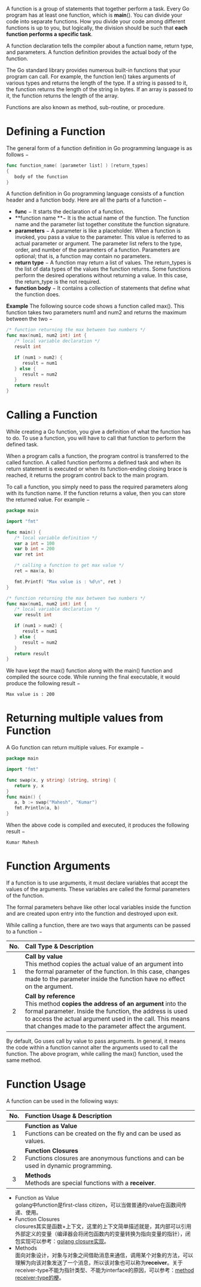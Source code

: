 A function is a group of statements that together perform a task. Every Go program has at least one function, which is **main**(). You can divide your code into separate functions. How you divide your code among different functions is up to you, but logically, the division should be such that **each function performs a specific task**.

A function declaration tells the compiler about a function name, return type, and parameters. A function definition provides the actual body of the function.

The Go standard library provides numerous built-in functions that your program can call. For example, the function len() takes arguments of various types and returns the length of the type. If a string is passed to it, the function returns the length of the string in bytes. If an array is passed to it, the function returns the length of the array.

Functions are also known as method, sub-routine, or procedure.

# Defining a Function

The general form of a function definition in Go programming language is as follows −

```go
func function_name( [parameter list] ) [return_types]
{
   body of the function
}
```
A function definition in Go programming language consists of a function header and a function body. Here are all the parts of a function −

- **func** − It starts the declaration of a function.
- **function name **− It is the actual name of the function. The function name and the parameter list together constitute the function signature.
- **parameters** − A parameter is like a placeholder. When a function is invoked, you pass a value to the parameter. This value is referred to as actual parameter or argument. The parameter list refers to the type, order, and number of the parameters of a function. Parameters are optional; that is, a function may contain no parameters.
- **return type** − A function may return a list of values. The return_types is the list of data types of the values the function returns. Some functions perform the desired operations without returning a value. In this case, the return_type is the not required.
- **function body** − It contains a collection of statements that define what the function does.

**Example**
The following source code shows a function called max(). This function takes two parameters num1 and num2 and returns the maximum between the two −

```go
/* function returning the max between two numbers */
func max(num1, num2 int) int {
   /* local variable declaration */
   result int

   if (num1 > num2) {
      result = num1
   } else {
      result = num2
   }
   return result 
}
```

# Calling a Function

While creating a Go function, you give a definition of what the function has to do. To use a function, you will have to call that function to perform the defined task.

When a program calls a function, the program control is transferred to the called function. A called function performs a defined task and when its return statement is executed or when its function-ending closing brace is reached, it returns the program control back to the main program.

To call a function, you simply need to pass the required parameters along with its function name. If the function returns a value, then you can store the returned value. For example −

```go
package main

import "fmt"

func main() {
   /* local variable definition */
   var a int = 100
   var b int = 200
   var ret int

   /* calling a function to get max value */
   ret = max(a, b)

   fmt.Printf( "Max value is : %d\n", ret )
}

/* function returning the max between two numbers */
func max(num1, num2 int) int {
   /* local variable declaration */
   var result int

   if (num1 > num2) {
      result = num1
   } else {
      result = num2
   }
   return result 
}
```

We have kept the max() function along with the main() function and compiled the source code. While running the final executable, it would produce the following result −

`Max value is : 200`

# Returning multiple values from Function

A Go function can return multiple values. For example −

```go
package main

import "fmt"

func swap(x, y string) (string, string) {
   return y, x
}
func main() {
   a, b := swap("Mahesh", "Kumar")
   fmt.Println(a, b)
}
```

When the above code is compiled and executed, it produces the following result −

`Kumar Mahesh`

# Function Arguments

If a function is to use arguments, it must declare variables that accept the values of the arguments. These variables are called the formal parameters of the function.

The formal parameters behave like other local variables inside the function and are created upon entry into the function and destroyed upon exit.

While calling a function, there are two ways that arguments can be passed to a function −

| No. | Call Type & Description |
|:----:|:----------------------------|
| 1 | **Call by value**<br>This method copies the actual value of an argument into the formal parameter of the function. In this case, changes made to the parameter inside the function have no effect on the argument.
| 2 | **Call by reference**<br>This method **copies the address of an argument** into the formal parameter. Inside the function, the address is used to access the actual argument used in the call. This means that changes made to the parameter affect the argument.

By default, Go uses call by value to pass arguments. In general, it means the code within a function cannot alter the arguments used to call the function. The above program, while calling the max() function, used the same method.

# Function Usage

A function can be used in the following ways:

| No. | Function Usage & Description |
|:----:|:-----------------------------------|
| 1 | **Function as Value**<br>Functions can be created on the fly and can be used as values.
| 2 | **Function Closures**<br>Functions closures are anonymous functions and can be used in dynamic programming.
| 3 | **Methods**<br>Methods are special functions with a **receiver**.

- Function as Value  
golang中function是first-class citizen，可以当做普通的value在函数间传递、使用。
- Function Closures  
closures其实是函数+上下文，这里的上下文简单描述就是，其内部可以引用外部定义的变量（编译器会将闭包函数内的变量转换为指向变量的指针），闭包实现可以参考：[golang closure实现](https://hitzhangjie.github.io/jekyll/update/2018/05/19/golang-function-closure%E5%AE%9E%E7%8E%B0%E6%9C%BA%E5%88%B6.html)。
- Methods  
面向对象设计，对象与对象之间借助消息来通信，调用某个对象的方法，可以理解为向该对象发送了一个消息，所以该对象也可以称为**receiver**。关于receiver-type不能为指针类型、不能为interface的原因，可以参考：[method receiver-type的梗](https://hitzhangjie.github.io/2018/05/21/golang-method-receiver-type%E7%9A%84%E6%A2%97.html)。


